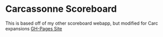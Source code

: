 # Carcassonne Scoreboard

This is based off of my other scoreboard webapp, but modified for Carc expansions
[GH-Pages Site](https://lsweatman.github.io/CarcassonneScoreboard/)
